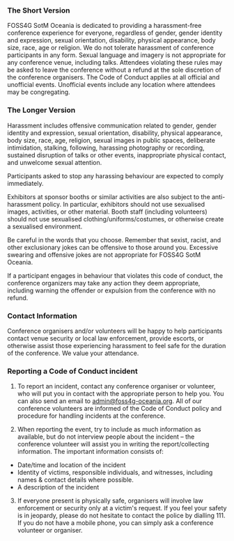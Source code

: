 ### The Short Version

FOSS4G SotM Oceania is dedicated to providing a harassment-free conference experience for everyone, regardless of gender, gender identity and expression, sexual orientation, disability, physical appearance, body size, race, age or religion. We do not tolerate harassment of conference participants in any form. Sexual language and imagery is not appropriate for any conference venue, including talks. Attendees violating these rules may be asked to leave the conference without a refund at the sole discretion of the conference organisers. The Code of Conduct applies at all official and unofficial events. Unofficial events include any location where attendees may be congregating.

### The Longer Version

Harassment includes offensive communication related to gender, gender identity and expression, sexual orientation, disability, physical appearance, body size, race, age, religion, sexual images in public spaces, deliberate intimidation, stalking, following, harassing photography or recording, sustained disruption of talks or other events, inappropriate physical contact, and unwelcome sexual attention.

Participants asked to stop any harassing behaviour are expected to comply immediately.

Exhibitors at sponsor booths or similar activities are also subject to the anti-harassment policy. In particular, exhibitors should not use sexualised images, activities, or other material. Booth staff (including volunteers) should not use sexualised clothing/uniforms/costumes, or otherwise create a sexualised environment.

Be careful in the words that you choose. Remember that sexist, racist, and other exclusionary jokes can be offensive to those around you. Excessive swearing and offensive jokes are not appropriate for FOSS4G SotM Oceania.

If a participant engages in behaviour that violates this code of conduct, the conference organizers may take any action they deem appropriate, including warning the offender or expulsion from the conference with no refund.

### Contact Information

Conference organisers and/or volunteers will be happy to help participants contact venue security or local law enforcement, provide escorts, or otherwise assist those experiencing harassment to feel safe for the duration of the conference. We value your attendance.

### Reporting a Code of Conduct incident

1. To report an incident, contact any conference organiser or volunteer, who will put you in contact with the appropriate person to help you. You can also send an email to [admin@foss4g-oceania.org](mailto:admin@foss4g-oceania.org). All of our conference volunteers are informed of the Code of Conduct policy and procedure for handling incidents at the conference.

2. When reporting the event, try to include as much information as available, but do not interview people about the incident – the conference volunteer will assist you in writing the report/collecting information. The important information consists of:
  - Date/time and location of the incident
  - Identity of victims, responsible individuals, and witnesses, including names & contact details where possible.
  - A description of the incident

3. If everyone present is physically safe, organisers will involve law enforcement or security only at a victim's request. If you feel your safety is in jeopardy, please do not hesitate to contact the police by dialling 111. If you do not have a mobile phone, you can simply ask a conference volunteer or organiser.
